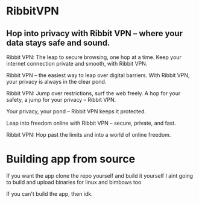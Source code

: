 # RibbitVPN
## Hop into privacy with Ribbit VPN – where your data stays safe and sound.
Ribbit VPN: The leap to secure browsing, one hop at a time.
Keep your internet connection private and smooth, with Ribbit VPN.

Ribbit VPN – the easiest way to leap over digital barriers.
With Ribbit VPN, your privacy is always in the clear pond.

Ribbit VPN: Jump over restrictions, surf the web freely.
A hop for your safety, a jump for your privacy – Ribbit VPN.

Your privacy, your pond – Ribbit VPN keeps it protected.

Leap into freedom online with Ribbit VPN – secure, private, and fast.

Ribbit VPN: Hop past the limits and into a world of online freedom.

# Building app from source
If you want the app clone the repo yourself and build it yourself I aint going to build and upload binaries for linux and bimbows too

If you can't build the app, then idk.

